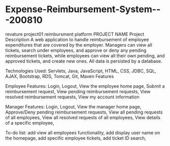 # Expense-Reimbursement-System---200810
revature project01 reimbursment platform
PROJECT NAME
Project Description
A web application to handle reimbursement of employee expenditures that are covered by the employer. Managers can view all tickets, search under employees, and approve or deny any pending reimbursement tickets, while employees can view all their own pending, and approved tickets, and create new ones. All data is persisted by a database.

Technologies Used: 
Servlets, Java, JavaScript, HTML, CSS, JDBC, SQL, AJAX, Bootstrap, RDS, Tomcat, Git, Maven
Features

Employee Features:
Login, 
Logout, 
View the employee home page, 
Submit a reimbursement request, 
View pending reimbursement requests, 
View resolved reimbursement requests, 
View my account information 

Manager Features: 
Login, 
Logout, 
View the manager home page, 
Approve/Deny pending reimbursement requests, 
View all pending requests of all employees,
View all resolved requests of all employees, 
View details of a specific employee, 

To-do list: 
add view all employees functionality, 
add display user name on the homepage, 
add specific employee tickets, 
add ticket ID search, 

